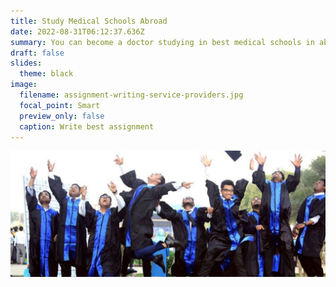 ```yaml
---
title: Study Medical Schools Abroad
date: 2022-08-31T06:12:37.636Z
summary: You can become a doctor studying in best medical schools in abroad
draft: false
slides:
  theme: black
image:
  filename: assignment-writing-service-providers.jpg
  focal_point: Smart
  preview_only: false
  caption: Write best assignment
---
```

![Medical study abroad](8th-convocation-of-diu-first-graduates-of-thm-.jpg "Become a doctor")